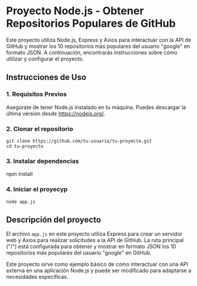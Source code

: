# Proyecto Node.js - Obtener Repositorios Populares de GitHub
Este proyecto utiliza Node.js, Express y Axios para interactuar con la API de GitHub y mostrar los 10 repositorios más populares del usuario "google" en formato JSON. A continuación, encontrarás instrucciones sobre cómo utilizar y configurar el proyecto.

## Instrucciones de Uso
### 1. Requisitos Previos
Asegúrate de tener Node.js instalado en tu máquina. Puedes descargar la última versión desde https://nodejs.org/.

### 2. Clonar el repositorio
```
git clone https://github.com/tu-usuario/tu-proyecto.git
cd tu-proyecto
```
### 3. Instalar dependencias
npm install

### 4. Iniciar el proyecyp
```
node app.js
```

## Descripción del proyecto
El archivo ``` app.js ``` en este proyecto utiliza Express para crear un servidor web y Axios para realizar solicitudes a la API de GitHub. La ruta principal ("/") está configurada para obtener y mostrar en formato JSON los 10 repositorios más populares del usuario "google" en GitHub.

Este proyecto sirve como ejemplo básico de cómo interactuar con una API externa en una aplicación Node.js y puede ser modificado para adaptarse a necesidades específicas.
